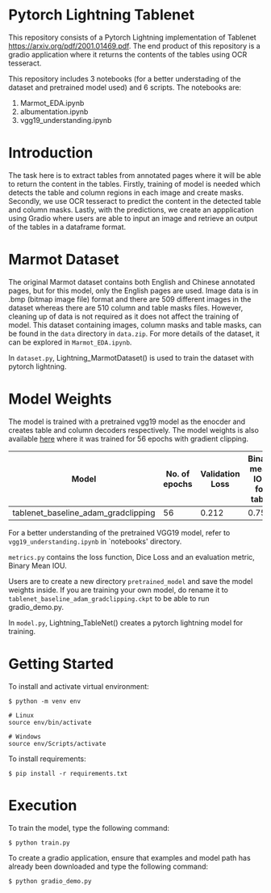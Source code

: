 # Pytorch Lightning Tablenet

This repository consists of a Pytorch Lightning implementation of Tablenet https://arxiv.org/pdf/2001.01469.pdf. The end product of this repository is a gradio application where it returns the contents of the tables using OCR tesseract. 

This repository includes 3 notebooks (for a better understading of the dataset and pretrained model used) and 6 scripts. 
The notebooks are: 
1. Marmot_EDA.ipynb
2. albumentation.ipynb
3. vgg19_understanding.ipynb

# Introduction 

The task here is to extract tables from annotated pages where it will be able to return the content in the tables. Firstly, training of model is needed which detects the table and column regions in each image and create masks. Secondly, we use OCR tesseract to predict the content in the detected table and column masks. Lastly, with the predictions, we create an appplication using Gradio where users are able to input an image and retrieve an output of the tables in a dataframe format. 

# Marmot Dataset 

The original Marmot dataset contains both English and Chinese annotated pages, but for this model, only the English pages are used. Image data is in .bmp (bitmap image file) format and there are 509 different images in the dataset whereas there are 510 column and table masks files. However, cleaning up of data is not required as it does not affect the training of model. This dataset containing images, column masks and table masks, can be found in the `data` directory in `data.zip`. For more details of the dataset, it can be explored in `Marmot_EDA.ipynb`. 

In `dataset.py`, Lightning_MarmotDataset() is used to train the dataset with pytorch lightning. 

# Model Weights 

The model is trained with a pretrained vgg19 model as the enocder and creates table and column decoders respectively. The model weights is also available [here]('https://drive.google.com/file/d/1aJfBOwOk6F2wRS0wRevZFGB9cZkDv_Sy/view?usp=sharing') where it was trained for 56 epochs with gradient clipping. 

| Model | No. of epochs | Validation Loss | Binary mean IOU for table | Binary mean IOU for column |
|-------|---------------|-----------------|---------------------------|----------------------------|
|tablenet_baseline_adam_gradclipping| 56 | 0.212 | 0.753 | 0.689 | 

For a better understanding of the pretrained VGG19 model, refer to `vgg19_understanding.ipynb` in `notebooks' directory. 

`metrics.py` contains the loss function, Dice Loss and an evaluation metric, Binary Mean IOU. 

Users are to create a new directory `pretrained_model` and save the model weights inside. If you are training your own model, do rename it to `tablenet_baseline_adam_gradclipping.ckpt` to be able to run gradio_demo.py. 

In `model.py`, Lightning_TableNet() creates a pytorch lightning model for training. 

# Getting Started 

To install and activate virtual environment:
```
$ python -m venv env

# Linux
source env/bin/activate

# Windows
source env/Scripts/activate
```

To install requirements:
```
$ pip install -r requirements.txt
```

# Execution 

To train the model, type the following command: 
```
$ python train.py
```

To create a gradio application, ensure that examples and model path has already been downloaded and type the following command: 
```
$ python gradio_demo.py
```


